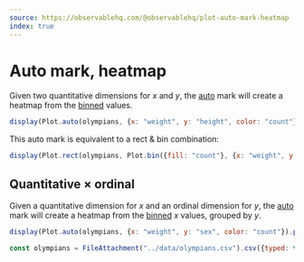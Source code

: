 ```yaml
---
source: https://observablehq.com/@observablehq/plot-auto-mark-heatmap
index: true
---
```


# Auto mark, heatmap

Given two quantitative dimensions for _x_ and _y_, the [auto](https://observablehq.com/plot/marks/auto) mark will create a heatmap from the [binned](https://observablehq.com/plot/transforms/bin) values.

```js echo
display(Plot.auto(olympians, {x: "weight", y: "height", color: "count"}).plot());
```

This auto mark is equivalent to a rect & bin combination:

```js echo
display(Plot.rect(olympians, Plot.bin({fill: "count"}, {x: "weight", y: "height"})).plot());
```

## Quantitative &times; ordinal

Given a quantitative dimension for _x_ and an ordinal dimension for _y_, the [auto](https://observablehq.com/plot/marks/auto) mark will create a heatmap from the [binned](https://observablehq.com/plot/transforms/bin) _x_ values, grouped by _y_.

```js echo
display(Plot.auto(olympians, {x: "weight", y: "sex", color: "count"}).plot());
```

```js echo
const olympians = FileAttachment("../data/olympians.csv").csv({typed: true});
```
